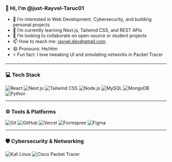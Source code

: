 ### 👋 Hi, I’m @just-Rayvel-Taruc01

- 👀 I’m interested in Web Development, Cybersecurity, and building personal projects
- 🌱 I’m currently learning Next.js, Tailwind CSS, and REST APIs
- 💞️ I’m looking to collaborate on open-source or student projects
- 📫 How to reach me: rayvel.dev@gmail.com
- 😄 Pronouns: He/Him
- ⚡ Fun fact: I love tweaking UI and simulating networks in Packet Tracer

---

### 💻 Tech Stack

![React](https://img.shields.io/badge/React-20232A?style=for-the-badge&logo=react&logoColor=61DAFB)
![Next.js](https://img.shields.io/badge/Next.js-000000?style=for-the-badge&logo=nextdotjs&logoColor=white)
![Tailwind CSS](https://img.shields.io/badge/TailwindCSS-38B2AC?style=for-the-badge&logo=tailwind-css&logoColor=white)
![Node.js](https://img.shields.io/badge/Node.js-3C873A?style=for-the-badge&logo=node.js&logoColor=white)
![MySQL](https://img.shields.io/badge/MySQL-4479A1?style=for-the-badge&logo=mysql&logoColor=white)
![MongoDB](https://img.shields.io/badge/MongoDB-47A248?style=for-the-badge&logo=mongodb&logoColor=white)
![Python](https://img.shields.io/badge/Python-3670A0?style=for-the-badge&logo=python&logoColor=FFD43B)

---

### ⚙️ Tools & Platforms

![Git](https://img.shields.io/badge/Git-F05032?style=for-the-badge&logo=git&logoColor=white)
![GitHub](https://img.shields.io/badge/GitHub-181717?style=for-the-badge&logo=github&logoColor=white)
![Vercel](https://img.shields.io/badge/Vercel-000000?style=for-the-badge&logo=vercel&logoColor=white)
![Formspree](https://img.shields.io/badge/Formspree-E4572E?style=for-the-badge&logo=formspree&logoColor=white)
![Figma](https://img.shields.io/badge/Figma-F24E1E?style=for-the-badge&logo=figma&logoColor=white)


---

### 🛡️ Cybersecurity & Networking

![Kali Linux](https://img.shields.io/badge/Kali_Linux-557C94?style=for-the-badge&logo=kalilinux&logoColor=white)
![Cisco Packet Tracer](https://img.shields.io/badge/PacketTracer-1BA0D7?style=for-the-badge&logo=cisco&logoColor=white)

<!---
just-Rayvel-Taruc01/just-Rayvel-Taruc01 is a ✨ special ✨ repository because its `README.md` (this file) appears on your GitHub profile.
You can click the Preview link to take a look at your changes.
--->
